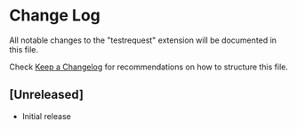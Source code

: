 # Change Log

All notable changes to the "testrequest" extension will be documented in this file.

Check [Keep a Changelog](http://keepachangelog.com/) for recommendations on how to structure this file.

## [Unreleased]

- Initial release